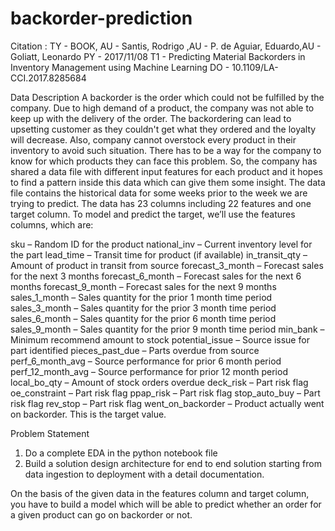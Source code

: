 # backorder-prediction

Citation : 
TY  - BOOK, AU  - Santis, Rodrigo ,AU  - P. de Aguiar, Eduardo,AU  - Goliatt, Leonardo
PY  - 2017/11/08 
T1  - Predicting Material Backorders in Inventory Management using Machine Learning
DO  - 10.1109/LA-CCI.2017.8285684 

Data Description
A backorder is the order which could not be fulfilled by the company. Due to high demand of a product, the company was not able to keep up with the delivery of the order. The backordering can lead to upsetting customer as they couldn't get what they ordered and the loyalty will decrease.
Also, company cannot overstock every product in their inventory to avoid such situation.
There has to be a way for the company to know for which products they can face this problem.
So, the company has shared a data file with different input features for each product and it hopes to find a pattern inside this data which can give them some insight.
The data file contains the historical data for some weeks prior to the week we are trying to predict. 
The data has 23 columns including 22 features and one target column.
To model and predict the target, we’ll use the features columns, which are:

sku – 		 	Random ID for the product
national_inv –   	Current inventory level for the part
lead_time – 	 	Transit time for product (if available)
in_transit_qty – 	Amount of product in transit from source
forecast_3_month – 	Forecast sales for the next 3 months
forecast_6_month – 	Forecast sales for the next 6 months
forecast_9_month – 	Forecast sales for the next 9 months
sales_1_month – 	Sales quantity for the prior 1 month time period
sales_3_month – 	Sales quantity for the prior 3 month time period
sales_6_month – 	Sales quantity for the prior 6 month time period
sales_9_month – 	Sales quantity for the prior 9 month time period
min_bank – 		Minimum recommend amount to stock
potential_issue – 	Source issue for part identified
pieces_past_due – 	Parts overdue from source
perf_6_month_avg – 	Source performance for prior 6 month period
perf_12_month_avg – 	Source performance for prior 12 month period
local_bo_qty – 		Amount of stock orders overdue
deck_risk – 		Part risk flag
oe_constraint – 	Part risk flag
ppap_risk – 		Part risk flag
stop_auto_buy – 	Part risk flag
rev_stop – 		Part risk flag
went_on_backorder – 	Product actually went on backorder. This is the target value.

Problem Statement
1.	Do a complete EDA in the python notebook file
2.	Build a solution design architecture for end to end solution starting from data ingestion to deployment with a detail documentation.

On the basis of the given data in the features column and target column, 
you have to build a model which will be able to predict whether an order for a given product can go on backorder or not.

